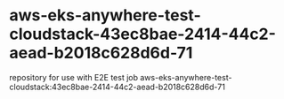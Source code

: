 # aws-eks-anywhere-test-cloudstack-43ec8bae-2414-44c2-aead-b2018c628d6d-71
repository for use with E2E test job aws-eks-anywhere-test-cloudstack:43ec8bae-2414-44c2-aead-b2018c628d6d-71
